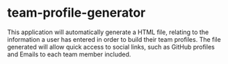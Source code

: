 # team-profile-generator
This application will automatically generate a HTML file, relating to the information a user has entered in order to build their team profiles. The file generated will allow quick access to social links, such as GitHub profiles and Emails to each team member included. 
